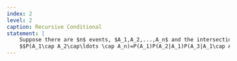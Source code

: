 ```yaml
---
index: 2
level: 2
caption: Recursive Conditional
statement: |
    Suppose there are $n$ events, $A_1,A_2,...,A_n$ and the intersection of all these events is non-empty. Write an inductive proof to show that
    $$P(A_1\cap A_2\cap\ldots \cap A_n)=P(A_1)P(A_2|A_1)P(A_3|A_1\cap A_2)\ldots P(A_n|A_1\cap A_2\cap\ldots\cap A_{n-1}).$$
---
```

